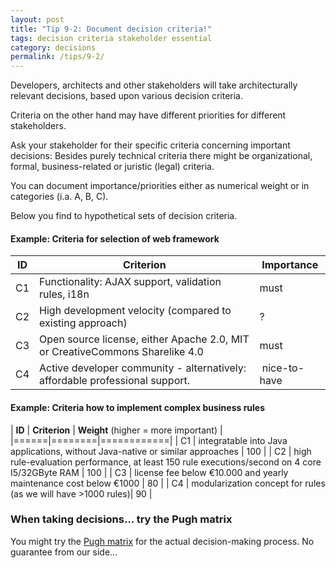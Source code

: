 ```yaml
---
layout: post
title: "Tip 9-2: Document decision criteria!"
tags: decision criteria stakeholder essential
category: decisions
permalink: /tips/9-2/
---
```

Developers, architects and other stakeholders will take architecturally relevant decisions,
based upon various decision criteria.

Criteria on the other hand may have different priorities for different stakeholders.

Ask your stakeholder for their specific criteria concerning important decisions: Besides purely
technical criteria there might be organizational, formal, business-related or juristic (legal) criteria.

You can document importance/priorities either as numerical weight or in categories (i.a. A, B, C).

Below you find to hypothetical sets of decision criteria.

#### Example: Criteria for selection of web framework


| **ID** | **Criterion** | **Importance** |
|----------|-------------|-------------|
| C1 | Functionality: AJAX support, validation rules, i18n | must |
| C2 | High development velocity (compared to existing approach) | ? |
| C3 | Open source license, either Apache 2.0, MIT or CreativeCommons Sharelike 4.0 | must |
| C4 | Active developer community - alternatively: affordable professional support. | nice-to-have |

#### Example: Criteria how to implement complex business rules

| **ID** | **Criterion** | **Weight** (higher = more important) |
|======|========|============|
| C1 | integratable into Java applications, without Java-native or similar approaches | 100 |
| C2 | high rule-evaluation performance, at least 150 rule executions/second on 4 core I5/32GByte RAM | 100 |
| C3 | license fee below €10.000 and yearly maintenance cost below €1000 | 80 |
| C4 | modularization concept for rules (as we will have >1000 rules)| 90 |


### When taking decisions... try the Pugh matrix

You might try the [Pugh matrix](http://www.decision-making-confidence.com/pugh-matrix.html)
for the actual decision-making process. No guarantee from our side...
